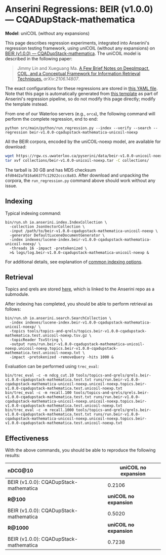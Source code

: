 # Anserini Regressions: BEIR (v1.0.0) &mdash; CQADupStack-mathematica

**Model**: uniCOIL (without any expansions)

This page describes regression experiments, integrated into Anserini's regression testing framework, using uniCOIL (without any expansions) on [BEIR (v1.0.0) &mdash; CQADupStack-mathematica](http://beir.ai/).
The uniCOIL model is described in the following paper:

> Jimmy Lin and Xueguang Ma. [A Few Brief Notes on DeepImpact, COIL, and a Conceptual Framework for Information Retrieval Techniques.](https://arxiv.org/abs/2106.14807) _arXiv:2106.14807_.

The exact configurations for these regressions are stored in [this YAML file](../../src/main/resources/regression/beir-v1.0.0-cqadupstack-mathematica-unicoil-noexp.yaml).
Note that this page is automatically generated from [this template](../../src/main/resources/docgen/templates/beir-v1.0.0-cqadupstack-mathematica-unicoil-noexp.template) as part of Anserini's regression pipeline, so do not modify this page directly; modify the template instead.

From one of our Waterloo servers (e.g., `orca`), the following command will perform the complete regression, end to end:

```
python src/main/python/run_regression.py --index --verify --search --regression beir-v1.0.0-cqadupstack-mathematica-unicoil-noexp
```

All the BEIR corpora, encoded by the uniCOIL-noexp model, are available for download:

```bash
wget https://rgw.cs.uwaterloo.ca/pyserini/data/beir-v1.0.0-unicoil-noexp.tar -P collections/
tar xvf collections/beir-v1.0.0-unicoil-noexp.tar -C collections/
```

The tarball is 30 GB and has MD5 checksum `4fd04d2af816a6637fc12922cccc8a83`.
After download and unpacking the corpora, the `run_regression.py` command above should work without any issue.

## Indexing

Typical indexing command:

```
bin/run.sh io.anserini.index.IndexCollection \
  -collection JsonVectorCollection \
  -input /path/to/beir-v1.0.0-cqadupstack-mathematica-unicoil-noexp \
  -generator DefaultLuceneDocumentGenerator \
  -index indexes/lucene-index.beir-v1.0.0-cqadupstack-mathematica-unicoil-noexp/ \
  -threads 16 -impact -pretokenized \
  >& logs/log.beir-v1.0.0-cqadupstack-mathematica-unicoil-noexp &
```

For additional details, see explanation of [common indexing options](../../docs/common-indexing-options.md).

## Retrieval

Topics and qrels are stored [here](https://github.com/castorini/anserini-tools/tree/master/topics-and-qrels), which is linked to the Anserini repo as a submodule.

After indexing has completed, you should be able to perform retrieval as follows:

```
bin/run.sh io.anserini.search.SearchCollection \
  -index indexes/lucene-index.beir-v1.0.0-cqadupstack-mathematica-unicoil-noexp/ \
  -topics tools/topics-and-qrels/topics.beir-v1.0.0-cqadupstack-mathematica.test.unicoil-noexp.tsv.gz \
  -topicReader TsvString \
  -output runs/run.beir-v1.0.0-cqadupstack-mathematica-unicoil-noexp.unicoil-noexp.topics.beir-v1.0.0-cqadupstack-mathematica.test.unicoil-noexp.txt \
  -impact -pretokenized -removeQuery -hits 1000 &
```

Evaluation can be performed using `trec_eval`:

```
bin/trec_eval -c -m ndcg_cut.10 tools/topics-and-qrels/qrels.beir-v1.0.0-cqadupstack-mathematica.test.txt runs/run.beir-v1.0.0-cqadupstack-mathematica-unicoil-noexp.unicoil-noexp.topics.beir-v1.0.0-cqadupstack-mathematica.test.unicoil-noexp.txt
bin/trec_eval -c -m recall.100 tools/topics-and-qrels/qrels.beir-v1.0.0-cqadupstack-mathematica.test.txt runs/run.beir-v1.0.0-cqadupstack-mathematica-unicoil-noexp.unicoil-noexp.topics.beir-v1.0.0-cqadupstack-mathematica.test.unicoil-noexp.txt
bin/trec_eval -c -m recall.1000 tools/topics-and-qrels/qrels.beir-v1.0.0-cqadupstack-mathematica.test.txt runs/run.beir-v1.0.0-cqadupstack-mathematica-unicoil-noexp.unicoil-noexp.topics.beir-v1.0.0-cqadupstack-mathematica.test.unicoil-noexp.txt
```

## Effectiveness

With the above commands, you should be able to reproduce the following results:

| **nDCG@10**                                                                                                  | **uniCOIL no expansion**|
|:-------------------------------------------------------------------------------------------------------------|-----------|
| BEIR (v1.0.0): CQADupStack-mathematica                                                                       | 0.2106    |
| **R@100**                                                                                                    | **uniCOIL no expansion**|
| BEIR (v1.0.0): CQADupStack-mathematica                                                                       | 0.5020    |
| **R@1000**                                                                                                   | **uniCOIL no expansion**|
| BEIR (v1.0.0): CQADupStack-mathematica                                                                       | 0.7238    |
